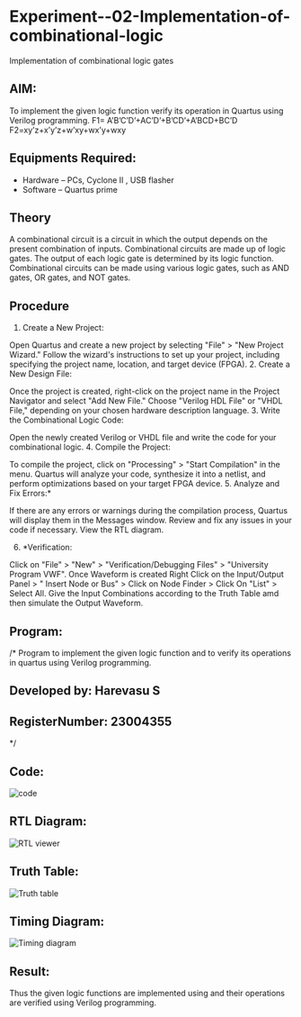 # Experiment--02-Implementation-of-combinational-logic
Implementation of combinational logic gates
 
## AIM:
To implement the given logic function verify its operation in Quartus using Verilog programming.
 F1= A’B’C’D’+AC’D’+B’CD’+A’BCD+BC’D
F2=xy’z+x’y’z+w’xy+wx’y+wxy
 
 
 
## Equipments Required:
* Hardware – PCs, Cyclone II , USB flasher
* Software – Quartus prime


## Theory
 A combinational circuit is a circuit in which the output depends on the present combination of inputs.
Combinational circuits are made up of logic gates. The output of each logic gate is determined by its logic function. Combinational circuits can be made using various logic gates, such as AND gates, OR gates, and NOT gates.


## Procedure
1.	Create a New Project:

Open Quartus and create a new project by selecting "File" > "New Project Wizard."
Follow the wizard's instructions to set up your project, including specifying the project name, location, and target device (FPGA).
2.	Create a New Design File:

Once the project is created, right-click on the project name in the Project Navigator and select "Add New File."
Choose "Verilog HDL File" or "VHDL File," depending on your chosen hardware description language.
3.	Write the Combinational Logic Code:

Open the newly created Verilog or VHDL file and write the code for your combinational logic.
4.	Compile the Project:

To compile the project, click on "Processing" > "Start Compilation" in the menu.
Quartus will analyze your code, synthesize it into a netlist, and perform optimizations based on your target FPGA device.
5.	Analyze and Fix Errors:*
 
If there are any errors or warnings during the compilation process, Quartus will display them in the Messages window.
Review and fix any issues in your code if necessary.
View the RTL diagram.

6.	*Verification:

Click on "File" > "New" > "Verification/Debugging Files" > "University Program VWF".
Once Waveform is created Right Click on the Input/Output Panel > " Insert Node or Bus" > Click on Node Finder > Click On "List" > Select All.
Give the Input Combinations according to the Truth Table amd then simulate the Output Waveform.

## Program:
  
/*
Program to implement the given logic function and to verify its operations in quartus using Verilog programming.


## Developed by: Harevasu S 

## RegisterNumber: 23004355  
*/

## Code:

![code](https://github.com/Harevasu/Experiment--02-Implementation-of-combinational-logic-/assets/147985044/5bd450d7-1292-4002-8450-3fee2923ce99)

## RTL Diagram:

![RTL viewer](https://github.com/Harevasu/Experiment--02-Implementation-of-combinational-logic-/assets/147985044/967296be-1207-448c-97a2-e878958f5f12)
 
## Truth Table:
![Truth table](https://github.com/Harevasu/Experiment--02-Implementation-of-combinational-logic-/assets/147985044/1ea08827-dfb3-4a66-b96d-391a5972ad26)


## Timing Diagram:
![Timing diagram](https://github.com/Harevasu/Experiment--02-Implementation-of-combinational-logic-/assets/147985044/79559ebd-b19e-4aa9-b333-dd9ef6915e74)

## Result:
Thus the given logic functions are implemented using  and their operations are verified using Verilog programming.
